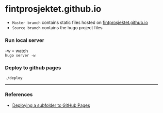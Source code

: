 # fintprosjektet.github.io

* `Master branch` contains static files hosted on [fintprosjektet.github.io](https://fintprosjektet.github.io/)
* `Source branch` contains the hugo project files 

### Run local server
-w = watch  
`hugo server -w`

### Deploy to github pages  
`./deploy`

---

### References
* [Deploying a subfolder to GitHub Pages](https://gist.github.com/cobyism/4730490)